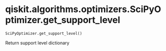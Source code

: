 # qiskit.algorithms.optimizers.SciPyOptimizer.get\_support\_level

`SciPyOptimizer.get_support_level()`

Return support level dictionary
